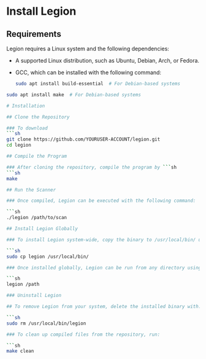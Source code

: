 # Install Legion

## Requirements

Legion requires a Linux system and the following dependencies:

- A supported Linux distribution, such as Ubuntu, Debian, Arch, or Fedora.
- GCC, which can be installed with the following command:
  
  ```sh
  sudo apt install build-essential  # For Debian-based systems

 ```sh
sudo apt install make  # For Debian-based systems

# Installation

## Clone the Repository

### To download
```sh 
git clone https://github.com/YOURUSER-ACCOUNT/legion.git
cd legion

## Compile the Program

### After cloning the repository, compile the program by ```sh
```sh
make

## Run the Scanner

### Once compiled, Legion can be executed with the following command:

 ```sh
./legion /path/to/scan

## Install Legion Globally

### To install Legion system-wide, copy the binary to /usr/local/bin/ using:

 ```sh
sudo cp legion /usr/local/bin/

### Once installed globally, Legion can be run from any directory using:

 ```sh
legion /path

### Uninstall Legion

## To remove Legion from your system, delete the installed binary with:

 ```sh
sudo rm /usr/local/bin/legion

### To clean up compiled files from the repository, run:

 ```sh
make clean

